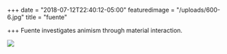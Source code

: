 +++
date = "2018-07-12T22:40:12-05:00"
featuredimage = "/uploads/600-6.jpg"
title = "fuente"

+++
Fuente investigates animism through material interaction.

![](/uploads/2018/10/14/fuente_escultura.jpg)